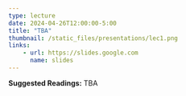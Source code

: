 ```yaml
---
type: lecture
date: 2024-04-26T12:00:00-5:00
title: "TBA"
thumbnail: /static_files/presentations/lec1.png
links: 
    - url: https://slides.google.com
      name: slides
---
```

**Suggested Readings:**
TBA
